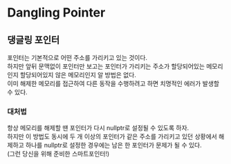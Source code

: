 # Dangling Pointer
## 댕글링 포인터

포인터는 기본적으로 어떤 주소를 가리키고 있는 것이다. <br/>
하지만 앞뒤 문맥없이 포인터만 보고는 포인터가 가리키는 주소가 할당되어있는 메모리인지 할당되어있지 않은 메모리인지 알 방법은 없다. <br/>
이미 해제한 메모리를 접근하여 다른 동작을 수행하려고 하면 치명적인 에러가 발생할 수 있다.

### 대처법
항상 메모리를 해제할 땐 포인터가 다시 nullptr로 설정될 수 있도록 하자. <br/>
하지만 이 방법도 동시에 두 개 이상의 포인터가 같은 주소를 가리키고 있던 상황에서 해제하고 하나를 nullptr로 설정한 경우에는 남은 한 포인터가 문제가 될 수 있다. <br/>
(그런 당신을 위해 준비한 스마트포인터!)
